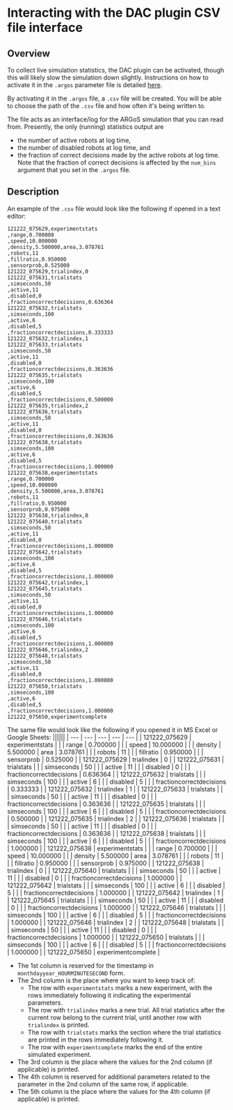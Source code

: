 # Interacting with the DAC plugin CSV file interface

## Overview
To collect live simulation statistics, the DAC plugin can be activated, though this will likely slow the simulation down slightly. Instructions on how to activate it in the `.argos` parameter file is detailed [here](parameter_file_setup.md).

By activating it in the `.argos` file, a `.csv` file will be created. You will be able to choose the path of the `.csv` file and how often it's being written to.

The file acts as an interface/log for the ARGoS simulation that you can read from. Presently, the only (running) statistics output are
* the number of active robots at log time,
* the number of disabled robots at log time, and
* the fraction of correct decisions made by the active robots at log time.
Note that the fraction of correct decisions is affected by the `num_bins` argument that you set in the `.argos` file.

## Description
An example of the `.csv` file would look like the following if opened in a text editor:
```
121222_075629,experimentstats
,range,0.700000
,speed,10.000000
,density,5.500000,area,3.078761
,robots,11
,fillratio,0.950000
,sensorprob,0.525000
121222_075629,trialindex,0
121222_075631,trialstats
,simseconds,50
,active,11
,disabled,0
,fractioncorrectdecisions,0.636364
121222_075632,trialstats
,simseconds,100
,active,6
,disabled,5
,fractioncorrectdecisions,0.333333
121222_075632,trialindex,1
121222_075633,trialstats
,simseconds,50
,active,11
,disabled,0
,fractioncorrectdecisions,0.363636
121222_075635,trialstats
,simseconds,100
,active,6
,disabled,5
,fractioncorrectdecisions,0.500000
121222_075635,trialindex,2
121222_075636,trialstats
,simseconds,50
,active,11
,disabled,0
,fractioncorrectdecisions,0.363636
121222_075638,trialstats
,simseconds,100
,active,6
,disabled,5
,fractioncorrectdecisions,1.000000
121222_075638,experimentstats
,range,0.700000
,speed,10.000000
,density,5.500000,area,3.078761
,robots,11
,fillratio,0.950000
,sensorprob,0.975000
121222_075638,trialindex,0
121222_075640,trialstats
,simseconds,50
,active,11
,disabled,0
,fractioncorrectdecisions,1.000000
121222_075642,trialstats
,simseconds,100
,active,6
,disabled,5
,fractioncorrectdecisions,1.000000
121222_075642,trialindex,1
121222_075645,trialstats
,simseconds,50
,active,11
,disabled,0
,fractioncorrectdecisions,1.000000
121222_075646,trialstats
,simseconds,100
,active,6
,disabled,5
,fractioncorrectdecisions,1.000000
121222_075646,trialindex,2
121222_075648,trialstats
,simseconds,50
,active,11
,disabled,0
,fractioncorrectdecisions,1.000000
121222_075650,trialstats
,simseconds,100
,active,6
,disabled,5
,fractioncorrectdecisions,1.000000
121222_075650,experimentcomplete
```
The same file would look like the following if you opened it in MS Excel or Google Sheets:
||||||
| --- | --- | --- | --- | --- |
| 121222_075629 | experimentstats |
|  | range | 0.700000 |
|  | speed | 10.000000 |
|  | density | 5.500000 | area | 3.078761 |
|  | robots | 11 |
|  | fillratio | 0.950000 |
|  | sensorprob | 0.525000 |
| 121222_075629 | trialindex | 0 |
| 121222_075631 | trialstats |
|  | simseconds | 50 |
|  | active | 11 |
|  | disabled | 0 |
|  | fractioncorrectdecisions | 0.636364 |
| 121222_075632 | trialstats |
|  | simseconds | 100 |
|  | active | 6 |
|  | disabled | 5 |
|  | fractioncorrectdecisions | 0.333333 |
| 121222_075632 | trialindex | 1 |
| 121222_075633 | trialstats |
|  | simseconds | 50 |
|  | active | 11 |
|  | disabled | 0 |
|  | fractioncorrectdecisions | 0.363636 |
| 121222_075635 | trialstats |
|  | simseconds | 100 |
|  | active | 6 |
|  | disabled | 5 |
|  | fractioncorrectdecisions | 0.500000 |
| 121222_075635 | trialindex | 2 |
| 121222_075636 | trialstats |
|  | simseconds | 50 |
|  | active | 11 |
|  | disabled | 0 |
|  | fractioncorrectdecisions | 0.363636 |
| 121222_075638 | trialstats |
|  | simseconds | 100 |
|  | active | 6 |
|  | disabled | 5 |
|  | fractioncorrectdecisions | 1.000000 |
| 121222_075638 | experimentstats |
|  | range | 0.700000 |
|  | speed | 10.000000 |
|  | density | 5.500000 | area | 3.078761 |
|  | robots | 11 |
|  | fillratio | 0.950000 |
|  | sensorprob | 0.975000 |
| 121222_075638 | trialindex | 0 |
| 121222_075640 | trialstats |
|  | simseconds | 50 |
|  | active | 11 |
|  | disabled | 0 |
|  | fractioncorrectdecisions | 1.000000 |
| 121222_075642 | trialstats |
|  | simseconds | 100 |
|  | active | 6 |
|  | disabled | 5 |
|  | fractioncorrectdecisions | 1.000000 |
| 121222_075642 | trialindex | 1 |
| 121222_075645 | trialstats |
|  | simseconds | 50 |
|  | active | 11 |
|  | disabled | 0 |
|  | fractioncorrectdecisions | 1.000000 |
| 121222_075646 | trialstats |
|  | simseconds | 100 |
|  | active | 6 |
|  | disabled | 5 |
|  | fractioncorrectdecisions | 1.000000 |
| 121222_075646 | trialindex | 2 |
| 121222_075648 | trialstats |
|  | simseconds | 50 |
|  | active | 11 |
|  | disabled | 0 |
|  | fractioncorrectdecisions | 1.000000 |
| 121222_075650 | trialstats |
|  | simseconds | 100 |
|  | active | 6 |
|  | disabled | 5 |
|  | fractioncorrectdecisions | 1.000000 |
| 121222_075650 | experimentcomplete |

* The 1st column is reserved for the timestamp in `monthdayyear_HOURMINUTESECOND` form.
* The 2nd column is the place where you want to keep track of:
    * The row with `experimentstats` marks a new experiment, with the rows immediately following it indicating the experimental parameters.
    * The row with `trialindex` marks a new trial. All trial statistics after the current row belong to the current trial, until another row with `trialindex` is printed.
    * The row with `trialstats` marks the section where the trial statistics are printed in the rows immediately following it.
    * The row with `experimentcomplete` marks the end of the entire simulated experiment.
* The 3rd column is the place where the values for the 2nd column (if applicable) is printed.
* The 4th column is reserved for additional parameters related to the parameter in the 2nd column of the same row, if applicable.
* The 5th column is the place where the values for the 4th column (if applicable) is printed.